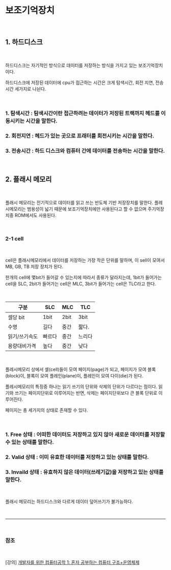 
# 보조기억장치

<br>

## 1. 하드디스크

<br>

하드디스크는 자기적인 방식으로 데이터를 저장하는 방식을 가지고 있는 보조기억장치이다.

하드디스크에 저장된 데이터에 cpu가 접근하는 시간은 크게 탐색시간, 회전 지연, 전송 시간 세가지로 나뉜다.

<br>

### 1. 탐색시간 : 탐색시간이란 접근하려는 데이터가 저장된 트랙까지 헤드를 이동시키는 시간을 말한다.
### 2. 회전지연 : 헤드가 있는 곳으로 프래터를 회전시키는 시간을 말한다.
### 3. 전송시간 : 하드 디스크와 컴퓨터 간에 데이터를 전송하는 시간을 말한다.

<br>

## 2. 플래시 메모리

<br>

플래시 메모리는 전기적으로 데이터를 읽고 쓰는 반도체 기반 저장장치를 말한다. 플레시메모리는 범용성이 넓기 때문에 보조기억장치에만 사용된다고 할 수 없으며 주기억장치중 ROM에서도 사용된다.

<br>

### 2-1 cell

<br>

cell은 플래시메모리에서 데이터를 저장하는 가장 작은 단위를 말하며, 이 sell이 모여서 MB, GB, TB 저장 장치가 된다.

한개의 cell에 몇bit가 들어갈 수 있는지에 따라서 종류가 달라지는데, 1bit가 들어가는 cell을 SLC, 2bit가 들어가는 cell은 MLC, 3bit가 들어가는 cell은 TLC라고 한다.

<br>

|구분|SLC|MLC|TLC|
|---|-----|--|---|
|셀당 bit|1bit|2bit|3bit|
|수명|길다|중간|짧다.|
|읽기/쓰기속도|빠르다|중간|느리다|
|용량대비가격|높다|중간|낮다|

<br>

플레시메모리 상에서 셀(cell)들이 모여 페이지(page)가 되고, 페이지가 모여 블록(block)이, 블록이 모여 플레인(plane)이, 플레인이 모여 다이(die)가 된다.

플레시메모리의 특징중 하나는 읽기 쓰기의 단위와 삭제의 단위가 다르다는 점이다. 읽기와 쓰기는 페이지단위로 이루어지는 반면, 삭제는 페이지단위보다 큰 블록 단위로 이루어진다.

페이지는 총 세가지의 상태로 존재할 수 있다.

<br>

### 1. Free 상태 : 어떠한 데이터도 저장하고 있지 않아 새로운 데이터를 저장할 수 있는 상태를 말한다.
### 2. Valid 상태 : 이미 유효한 데이터를 저장하고 있는 상태를 말한다.
### 3. Invaild 상태 : 유효하지 않은 데이터(쓰레기값)을 저장하고 있는 상태를 말한다.

<br>

플래시 메모리는 하드디스크와 다르게 데이터 덮어쓰기가 불가능하다.

<br>

--- 

<br>


### 참조

<br>

[강의] [개발자를 위한 컴퓨터공학 1: 혼자 공부하는 컴퓨터 구조+운영체제](https://www.inflearn.com/course/%ED%98%BC%EC%9E%90-%EA%B3%B5%EB%B6%80%ED%95%98%EB%8A%94-%EC%BB%B4%ED%93%A8%ED%84%B0%EA%B5%AC%EC%A1%B0-%EC%9A%B4%EC%98%81%EC%B2%B4%EC%A0%9C)
